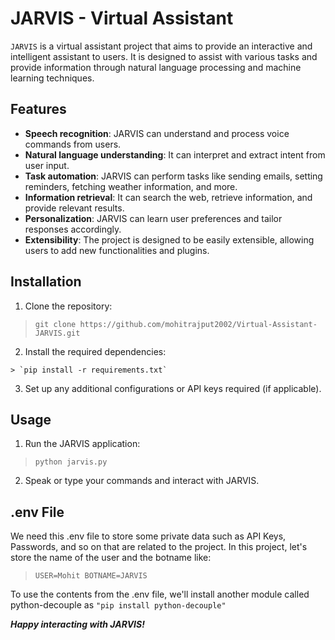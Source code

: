 # JARVIS - Virtual Assistant

`JARVIS` is a virtual assistant project that aims to provide an interactive and intelligent assistant to users. It is designed to assist with various tasks and provide information through natural language processing and machine learning techniques.

## Features
- **Speech recognition**: JARVIS can understand and process voice commands from users.
- **Natural language understanding**: It can interpret and extract intent from user input.
- **Task automation**: JARVIS can perform tasks like sending emails, setting reminders, fetching weather information, and more.
- **Information retrieval**: It can search the web, retrieve information, and provide relevant results.
- **Personalization**: JARVIS can learn user preferences and tailor responses accordingly.
- **Extensibility**: The project is designed to be easily extensible, allowing users to add new functionalities and plugins.

## Installation
1. Clone the repository:
> `git clone https://github.com/mohitrajput2002/Virtual-Assistant-JARVIS.git`

2. Install the required dependencies:
```
> `pip install -r requirements.txt`
```
3. Set up any additional configurations or API keys required (if applicable).

## Usage
1. Run the JARVIS application:
> `python jarvis.py`

2. Speak or type your commands and interact with JARVIS.

## .env File
We need this .env file to store some private data such as API Keys, Passwords, and so on that are related to the project. In this project, let's store the name of the user and the botname like:
> `USER=Mohit
   BOTNAME=JARVIS`

To use the contents from the .env file, we'll install another module called python-decouple as `"pip install python-decouple"`

_**Happy interacting with JARVIS!**_
